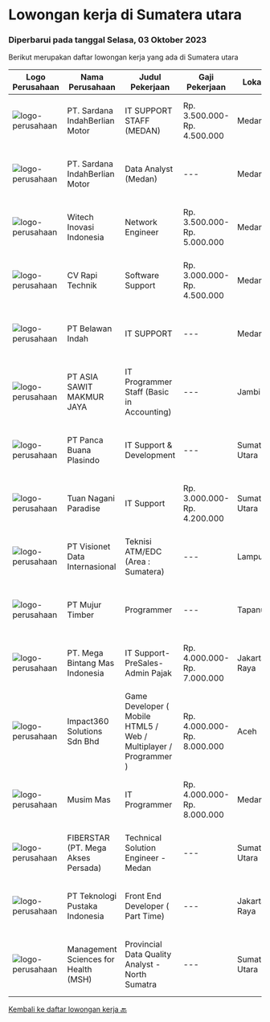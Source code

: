
  # Lowongan kerja di Sumatera utara

  ### Diperbarui pada tanggal Selasa, 03 Oktober 2023

  Berikut merupakan daftar lowongan kerja yang ada di Sumatera utara

  |Logo Perusahaan | Nama Perusahaan | Judul Pekerjaan | Gaji Pekerjaan | Lokasi | Deskripsi | Tanggal diunggah | Pranala |
  | -------------- | --------------- | --------------- | --------- | --------- | -------------- | ------- | ----------- |
  |![logo-perusahaan](https://image-service-cdn.seek.com.au/375518b4ba0ddeb5ef6729d3301cf654c9c14817/ee4dce1061f3f616224767ad58cb2fc751b8d2dc)|PT. Sardana IndahBerlian Motor|IT SUPPORT STAFF (MEDAN)|Rp. 3.500.000-Rp. 4.500.000|Medan|Persyaratan : Usia maksimal 28 tahun Pendidikan min. S1 jurusan Teknik Informatika (IT) / Sistem Informasi Memahami troubleshooting dan instalasi PC...|Senin, 02 Oktober 2023|https://www.jobstreet.co.id/id/job/it-support-staff-medan-4485142?token=0~6a6ab070-7401-4afe-ba20-83d7dfaf31ee&sectionRank=1&jobId=jobstreet-id-job-4485142|
|![logo-perusahaan](https://image-service-cdn.seek.com.au/375518b4ba0ddeb5ef6729d3301cf654c9c14817/ee4dce1061f3f616224767ad58cb2fc751b8d2dc)|PT. Sardana IndahBerlian Motor|Data Analyst (Medan)|---|Medan|Persyaratan : Usia maksimal 28 tahun Pendidikan S1 Teknik Informatika (IT) / Statistika / Sistem Informasi, IPK ≥ 3,00 Memiliki kemampuan excel...|Jumat, 29 September 2023|https://www.jobstreet.co.id/id/job/data-analyst-medan-4483878?token=0~6a6ab070-7401-4afe-ba20-83d7dfaf31ee&sectionRank=2&jobId=jobstreet-id-job-4483878|
|![logo-perusahaan](https://image-service-cdn.seek.com.au/439d2fa582c605ba6c34bf3b9499597ad74d0ba9/ee4dce1061f3f616224767ad58cb2fc751b8d2dc)|Witech Inovasi Indonesia|Network Engineer|Rp. 3.500.000-Rp. 5.000.000|Medan|PT. Witech Inovasi Indonesia di Medan sedang membuka lowongan kerja di bidang Network Engineer sebagai berikut :Tanggung Jawab : Merancang jaringan...|Jumat, 22 September 2023|https://www.jobstreet.co.id/id/job/network-engineer-4477984?token=0~6a6ab070-7401-4afe-ba20-83d7dfaf31ee&sectionRank=3&jobId=jobstreet-id-job-4477984|
|![logo-perusahaan](https://i.ibb.co/sqvTCh9/112815900-stock-vector-no-image-available-icon-flat-vector.webp)|CV Rapi Technik|Software Support|Rp. 3.000.000-Rp. 4.500.000|Medan|Kami sedang mencari Software Support yang berpengalaman untuk bergabung dengan tim kami dimana tanggung jawab utama adalah sebagai berikut :-...|Rabu, 20 September 2023|https://www.jobstreet.co.id/id/job/software-support-4475360?token=0~6a6ab070-7401-4afe-ba20-83d7dfaf31ee&sectionRank=4&jobId=jobstreet-id-job-4475360|
|![logo-perusahaan](https://image-service-cdn.seek.com.au/192a28f8daebe955a3a06eae8310ab71ad76b3cc/ee4dce1061f3f616224767ad58cb2fc751b8d2dc)|PT Belawan Indah|IT SUPPORT|---|Medan|KUALIFIKASI======================================================= Umur Maks. 35 Tahun Berpengalaman di bidang IT Support minimal 1 Tahun Minimal...|Rabu, 20 September 2023|https://www.jobstreet.co.id/id/job/it-support-4475237?token=0~6a6ab070-7401-4afe-ba20-83d7dfaf31ee&sectionRank=5&jobId=jobstreet-id-job-4475237|
|![logo-perusahaan](https://image-service-cdn.seek.com.au/8c9ad8ac1a3555ef79e89c100defac119719c63a/ee4dce1061f3f616224767ad58cb2fc751b8d2dc)|PT ASIA SAWIT MAKMUR JAYA|IT Programmer Staff (Basic in Accounting)|---|Jambi|IT Programmer Staff (Basic in Accounting)Job Description :- Provide Working Experience as a Financial Accountant- Familiarity with bookkeeping and...|Selasa, 19 September 2023|https://www.jobstreet.co.id/id/job/it-programmer-staff-basic-in-accounting-4474836?token=0~6a6ab070-7401-4afe-ba20-83d7dfaf31ee&sectionRank=6&jobId=jobstreet-id-job-4474836|
|![logo-perusahaan](https://image-service-cdn.seek.com.au/3d32b63c0dcf39c98dd8daa801b40280afad5a40/ee4dce1061f3f616224767ad58cb2fc751b8d2dc)|PT Panca Buana Plasindo|IT Support & Development|---|Sumatera Utara|- Menerima dan menyelesaikan permintaan bantuan IT- Membeli hardware IT, software dan hal-hal lain yang berhubungan dengan hal tersebut.- Instalasi,...|Selasa, 19 September 2023|https://www.jobstreet.co.id/id/job/it-support-development-4473385?token=0~6a6ab070-7401-4afe-ba20-83d7dfaf31ee&sectionRank=7&jobId=jobstreet-id-job-4473385|
|![logo-perusahaan](https://image-service-cdn.seek.com.au/987c52b32ae7baaa3cdda16ab376d0dbf8fe9dd3/ee4dce1061f3f616224767ad58cb2fc751b8d2dc)|Tuan Nagani Paradise|IT Support|Rp. 3.000.000-Rp. 4.200.000|Sumatera Utara|Kualifikasi: Usia 27 - 40 tahun Minimal Pendidikan SMK/STM/D3 jurusan IT (Teknik Informatika) Memiliki pengalaman di bidang IT minimal 3 tahun dalam...|Kamis, 14 September 2023|https://www.jobstreet.co.id/id/job/it-support-4469712?token=0~6a6ab070-7401-4afe-ba20-83d7dfaf31ee&sectionRank=8&jobId=jobstreet-id-job-4469712|
|![logo-perusahaan](https://image-service-cdn.seek.com.au/84d23b3586ee4efd70ea62878095fcc6b1639e33/ee4dce1061f3f616224767ad58cb2fc751b8d2dc)|PT Visionet Data Internasional|Teknisi ATM/EDC (Area : Sumatera)|---|Lampung|*) Menangani kebutuhan pelanggan di lokasi pelanggan agar terpenuhi SLA yang telah ditentukan.*) Menganalisa problem/case dengan akurat untuk...|Rabu, 13 September 2023|https://www.jobstreet.co.id/id/job/teknisi-atm-edc-area-%3A-sumatera-4467995?token=0~6a6ab070-7401-4afe-ba20-83d7dfaf31ee&sectionRank=9&jobId=jobstreet-id-job-4467995|
|![logo-perusahaan](https://image-service-cdn.seek.com.au/61037cd065b42505831b8479f8d007be842cd520/ee4dce1061f3f616224767ad58cb2fc751b8d2dc)|PT Mujur Timber|Programmer|---|Tapanuli|Deskripsi Pekerjaan Interpret data, analyze results using statistical techniques and provide ongoing reports Develop and implement databases, data...|Rabu, 06 September 2023|https://www.jobstreet.co.id/id/job/programmer-4461096?token=0~6a6ab070-7401-4afe-ba20-83d7dfaf31ee&sectionRank=10&jobId=jobstreet-id-job-4461096|
|![logo-perusahaan](https://image-service-cdn.seek.com.au/6ecbd211010b1ce04c174f88c5a9b8a1ea8b4085/ee4dce1061f3f616224767ad58cb2fc751b8d2dc)|PT. Mega Bintang Mas Indonesia|IT Support-PreSales-Admin Pajak|Rp. 4.000.000-Rp. 7.000.000|Jakarta Raya|Deskripsi PekerjaanKualifikasi : Usia maksimal 35 tahun Pendidikan minimal D3 Pengalaman minimal 2 tahun di bidang IT Support Berpengalaman dalam...|Senin, 04 September 2023|https://www.jobstreet.co.id/id/job/it-support-presales-admin-pajak-4457177?token=0~6a6ab070-7401-4afe-ba20-83d7dfaf31ee&sectionRank=11&jobId=jobstreet-id-job-4457177|
|![logo-perusahaan](https://image-service-cdn.seek.com.au/35b00a50395e5c8ad6bf2130dfd2a19f9f4bbec5/ee4dce1061f3f616224767ad58cb2fc751b8d2dc)|Impact360 Solutions Sdn Bhd|Game Developer ( Mobile HTML5 / Web / Multiplayer / Programmer )|Rp. 4.000.000-Rp. 8.000.000|Aceh|We are hiring remote HTML5 game developers from all parts of Indonesia. If you have real experience building HTML5 games or applications, you're...|Selasa, 12 September 2023|https://www.jobstreet.co.id/id/job/game-developer-mobile-html5-web-multiplayer-programmer-5522263/origin/my?token=0~6a6ab070-7401-4afe-ba20-83d7dfaf31ee&sectionRank=12&jobId=jobstreet-my-job-5522263|
|![logo-perusahaan](https://image-service-cdn.seek.com.au/68c0c4b523c472addb4e06dfd820174a474da9cd/ee4dce1061f3f616224767ad58cb2fc751b8d2dc)|Musim Mas|IT Programmer|Rp. 4.000.000-Rp. 8.000.000|Medan|Candidate must possess at least Diploma, Bachelor's Degree, Master's Degree/Post Graduate Degree in Computer Science/Information Technology or...|Kamis, 07 September 2023|https://www.jobstreet.co.id/id/job/it-programmer-4462560?token=0~6a6ab070-7401-4afe-ba20-83d7dfaf31ee&sectionRank=13&jobId=jobstreet-id-job-4462560|
|![logo-perusahaan](https://image-service-cdn.seek.com.au/9c3b1618c86d6346b3b30fc9bfa0d7065194f86c/ee4dce1061f3f616224767ad58cb2fc751b8d2dc)|FIBERSTAR (PT. Mega Akses Persada)|Technical Solution Engineer - Medan|---|Sumatera Utara|Deskripsi Pekerjaan: Mengumpulkan informasi dari pelanggan untuk mengidentifikasi kebutuhan pelanggan. Menganalisis, mengembangkan, dan mengusulkan...|Selasa, 05 September 2023|https://www.jobstreet.co.id/id/job/technical-solution-engineer-medan-4459372?token=0~6a6ab070-7401-4afe-ba20-83d7dfaf31ee&sectionRank=14&jobId=jobstreet-id-job-4459372|
|![logo-perusahaan](https://image-service-cdn.seek.com.au/7c0ff779eec3199b72bdf9f36f204822a48330fe/ee4dce1061f3f616224767ad58cb2fc751b8d2dc)|PT Teknologi Pustaka Indonesia|Front End Developer ( Part Time)|---|Jakarta Raya|Jobdesc Mengkonversikan desain UI/UX menjadi kodingan front end Memastikan website berjalan dengan lancar pada Ukuran Desktop hingga Ukuran Mobile (...|Minggu, 03 September 2023|https://www.jobstreet.co.id/id/job/front-end-developer-part-time-4456957?token=0~6a6ab070-7401-4afe-ba20-83d7dfaf31ee&sectionRank=15&jobId=jobstreet-id-job-4456957|
|![logo-perusahaan](https://i.ibb.co/sqvTCh9/112815900-stock-vector-no-image-available-icon-flat-vector.webp)|Management Sciences for Health (MSH)|Provincial Data Quality Analyst - North Sumatra|---|Sumatera Utara|About this role: Management Sciences for Health (MSH) is seeking a Provincial Data Quality Analyst for USAID BEBAS-TB  5-year activity having the aim...|Minggu, 24 September 2023|https://www.jobstreet.co.id/id/job/provincial-data-quality-analyst-north-sumatra-1037025575?token=0~6a6ab070-7401-4afe-ba20-83d7dfaf31ee&sectionRank=16&jobId=jobstreet-id-job-1037025575|


  [Kembali ke daftar lowongan kerja 🔙](../README.md#daftar-lowongan-kerja)
  